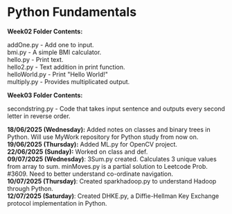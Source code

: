 # Python Fundamentals

<b>Week02 Folder Contents:</b> 

addOne.py - Add one to input.  
bmi.py - A simple BMI calculator.  
hello.py - Print text.  
hello2.py - Text addition in print function.  
helloWorld.py - Print "Hello World!"  
multiply.py - Provides multiplicated output.

<b>Week03 Folder Contents:</b>  

secondstring.py - Code that takes input sentence and outputs every second letter in reverse order.  

<b>18/06/2025 (Wednesday):</b> Added notes on classes and binary trees in Python. Will use MyWork repository for Python study from now on.  
<b>19/06/2025 (Thursday):</b> Added ML.py for OpenCV project.  
<b>22/06/2025 (Sunday):</b> Worked on class and def.  
<b>09/07/2025 (Wednesday)</b>: 3Sum.py created. Calculates 3 unique values from array to sum. minMoves.py is a partial solution to Leetcode Prob. #3609. Need to better understand co-ordinate navigation.  
<b>10/07/2025 (Thursday)</b>: Created sparkhadoop.py to understand Hadoop through Python.  
<b>12/07/2025 (Saturday)</b>: Created DHKE.py, a Diffie-Hellman Key Exchange protocol implementation in Python. 


